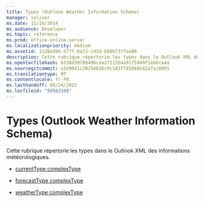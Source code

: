 ```yaml
---
title: Types (Outlook Weather Information Schema)
manager: soliver
ms.date: 11/16/2014
ms.audience: Developer
ms.topic: reference
ms.prod: office-online-server
ms.localizationpriority: medium
ms.assetid: 1120ad84-577f-6a72-cd3d-bb9bf3ffaa08
description: Cette rubrique répertorie les types dans le Outlook XML des informations météorologiques.
ms.openlocfilehash: 6338d39709496cea2721354a91f5949f1ebbca4a
ms.sourcegitcommit: a1d9041c20256616c9c183f7d1049142a7ac6991
ms.translationtype: MT
ms.contentlocale: fr-FR
ms.lasthandoff: 09/24/2021
ms.locfileid: "59563160"
---
```

# <a name="types-outlook-weather-information-schema"></a>Types (Outlook Weather Information Schema)

Cette rubrique répertorie les types dans le Outlook XML des informations météorologiques.
  
- [currentType complexType](currenttype-complextype-outlook-weather-information-schema.md)
    
- [forecastType complexType](forecasttype-complextype-outlook-weather-information-schema.md)
    
- [weatherType complexType](weathertype-complextype-outlook-weather-information-schema.md)
    


